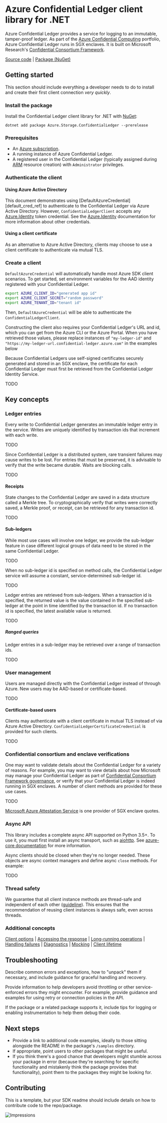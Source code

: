 # Azure Confidential Ledger client library for .NET

Azure Confidential Ledger provides a service for logging to an immutable, tamper-proof ledger. As part of the [Azure Confidential Computing][azure_confidential_computing]
portfolio, Azure Confidential Ledger runs in SGX enclaves. It is built on Microsoft Research's [Confidential Consortium Framework][ccf].

  [Source code][client_src] | [Package (NuGet)][client_nuget_package] <!--| [API reference documentation][api_reference] | [Samples][samples] -->

## Getting started

This section should include everything a developer needs to do to install and create their first client connection *very quickly*.

### Install the package
Install the Confidential Ledger client library for .NET with [NuGet][client_nuget_package]:

```
dotnet add package Azure.Storage.ConfidentialLedger --prerelease
```

### Prerequisites
* An [Azure subscription][azure_sub].
* A running instance of Azure Confidential Ledger.
* A registered user in the Confidential Ledger (typically assigned during [ARM](azure_resource_manager) resource creation) with `Administrator` privileges.

### Authenticate the client

#### Using Azure Active Directory

This document demonstrates using [DefaultAzureCredential][default_cred_ref] to authenticate to the Confidential Ledger via Azure Active Directory.
However, `ConfidentialLedgerClient` accepts any [Azure.Identity][azure_identity] token credential. See the [Azure.Identity][azure_identity] documentation
for more information about other credentials.

#### Using a client certificate

As an alternative to Azure Active Directory, clients may choose to use a client certificate to authenticate via mutual TLS.

### Create a client
`DefaultAzureCredential` will automatically handle most Azure SDK client scenarios. To get started, set environment variables for the AAD identity registered with your Confidential Ledger.
```bash
export AZURE_CLIENT_ID="generated app id"
export AZURE_CLIENT_SECRET="random password"
export AZURE_TENANT_ID="tenant id"
```
Then, `DefaultAzureCredential` will be able to authenticate the `ConfidentialLedgerClient`.

Constructing the client also requires your Confidential Ledger's URL and id, which you can get from the Azure CLI or the Azure Portal. When you have retrieved those values, please replace instances of `"my-ledger-id"` and `"https://my-ledger-url.confidential-ledger.azure.com"` in the examples below

Because Confidential Ledgers use self-signed certificates securely generated and stored in an SGX enclave, the certificate for each Confidential Ledger must first be retrieved from the Confidential Ledger Identity Service.


TODO

## Key concepts
### Ledger entries
Every write to Confidential Ledger generates an immutable ledger entry in the service. Writes are uniquely identified by transaction ids that increment with each write.

TODO

Since Confidential Ledger is a distributed system, rare transient failures may cause writes to be lost. For entries that must be preserved, it is advisable to verify that the write became durable. Waits are blocking calls.

TODO

#### Receipts
State changes to the Confidential Ledger are saved in a data structure called a Merkle tree. To cryptographically verify that writes were correctly saved, a Merkle proof, or receipt, can be retrieved for any transaction id.

TODO

#### Sub-ledgers
While most use cases will involve one ledger, we provide the sub-ledger feature in case different logical groups of data need to be stored in the same Confidential Ledger.

TODO

When no sub-ledger id is specified on method calls, the Confidential Ledger service will assume a constant, service-determined sub-ledger id.

TODO

Ledger entries are retrieved from sub-ledgers. When a transaction id is specified, the returned value is the value contained in the specified sub-ledger at the point in time identified by the transaction id. If no transaction id is specified, the latest available value is returned.

TODO

##### Ranged queries
Ledger entries in a sub-ledger may be retrieved over a range of transaction ids.

TODO

### User management
Users are managed directly with the Confidential Ledger instead of through Azure. New users may be AAD-based or certificate-based.

TODO

#### Certificate-based users
Clients may authenticate with a client certificate in mutual TLS instead of via Azure Active Directory. `ConfidentialLedgerCertificateCredential` is provided for such clients.

TODO

### Confidential consortium and enclave verifications
One may want to validate details about the Confidential Ledger for a variety of reasons. For example, you may want to view details about how Microsoft may manage your Confidential Ledger as part of [Confidential Consortium Framework governance](https://microsoft.github.io/CCF/main/governance/index.html), or verify that your Confidential Ledger is indeed running in SGX enclaves. A number of client methods are provided for these use cases.

TODO

[Microsoft Azure Attestation Service](https://azure.microsoft.com/en-us/services/azure-attestation/) is one provider of SGX enclave quotes.

### Async API
This library includes a complete async API supported on Python 3.5+. To use it, you must first install an async transport, such as [aiohttp](https://pypi.org/project/aiohttp). See [azure-core documentation](https://github.com/Azure/azure-sdk-for-python/blob/master/sdk/core/azure-core/CLIENT_LIBRARY_DEVELOPER.md#transport) for more information.

Async clients should be closed when they're no longer needed. These objects are async context managers and define async `close` methods. For example:

TODO


### Thread safety

We guarantee that all client instance methods are thread-safe and independent of each other ([guideline](https://azure.github.io/azure-sdk/dotnet_introduction.html#dotnet-service-methods-thread-safety)). This ensures that the recommendation of reusing client instances is always safe, even across threads.

### Additional concepts

<!-- CLIENT COMMON BAR -->
[Client options](https://github.com/Azure/azure-sdk-for-net/blob/master/sdk/core/Azure.Core/README.md#configuring-service-clients-using-clientoptions) |
[Accessing the response](https://github.com/Azure/azure-sdk-for-net/blob/master/sdk/core/Azure.Core/README.md#accessing-http-response-details-using-responset) |
[Long-running operations](https://github.com/Azure/azure-sdk-for-net/blob/master/sdk/core/Azure.Core/README.md#consuming-long-running-operations-using-operationt) |
[Handling failures](https://github.com/Azure/azure-sdk-for-net/blob/master/sdk/core/Azure.Core/README.md#reporting-errors-requestfailedexception) |
[Diagnostics](https://github.com/Azure/azure-sdk-for-net/blob/master/sdk/core/Azure.Core/samples/Diagnostics.md) |
[Mocking](https://github.com/Azure/azure-sdk-for-net/blob/master/sdk/core/Azure.Core/README.md#mocking) |
[Client lifetime](https://devblogs.microsoft.com/azure-sdk/lifetime-management-and-thread-safety-guarantees-of-azure-sdk-net-clients/)
<!-- CLIENT COMMON BAR -->

## Troubleshooting

Describe common errors and exceptions, how to "unpack" them if necessary, and include guidance for graceful handling and recovery.

Provide information to help developers avoid throttling or other service-enforced errors they might encounter. For example, provide guidance and examples for using retry or connection policies in the API.

If the package or a related package supports it, include tips for logging or enabling instrumentation to help them debug their code.

## Next steps

* Provide a link to additional code examples, ideally to those sitting alongside the README in the package's `/samples` directory.
* If appropriate, point users to other packages that might be useful.
* If you think there's a good chance that developers might stumble across your package in error (because they're searching for specific functionality and mistakenly think the package provides that functionality), point them to the packages they might be looking for.

## Contributing

This is a template, but your SDK readme should include details on how to contribute code to the repo/package.

<!-- LINKS -->
[style-guide-msft]: https://docs.microsoft.com/style-guide/capitalization
[style-guide-cloud]: https://aka.ms/azsdk/cloud-style-guide
[client_src]: https://github.com/azure/azure-sdk-for-net/sdk/confidentialledger
[client_nuget_package]: https://www.nuget.org/packages?q=Azure.Data.ConfidentialLedger
[azure_cli]: https://docs.microsoft.com/en-us/cli/azure
[azure_cloud_shell]: https://shell.azure.com/bash
[azure_confidential_computing]: https://azure.microsoft.com/en-us/solutions/confidential-compute
[azure_sub]: https://azure.microsoft.com/free
[ccf]: https://github.com/Microsoft/CCF
[azure_identity]: https://github.com/Azure/azure-sdk-for-net/tree/master/sdk/identity/Azure.Identity
[azure_resource_manager]: https://docs.microsoft.com/en-us/azure/azure-resource-manager/management/overview
[code_of_conduct]: https://opensource.microsoft.com/codeofconduct
[code_of_conduct_faq]: https://opensource.microsoft.com/codeofconduct/faq
![Impressions](https://azure-sdk-impressions.azurewebsites.net/api/impressions/azure-sdk-for-net%2Fsdk%2Fconfidentialledger%2FAzure.Template%2FREADME.png)
